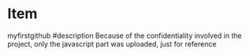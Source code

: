# Item
myfirstgithub
#description
Because of the confidentiality involved in the project, only the javascript part was uploaded, just for reference
